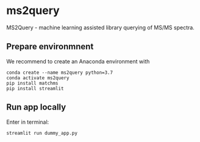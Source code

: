 # ms2query
MS2Query - machine learning assisted library querying of MS/MS spectra.

## Prepare environmnent
We recommend to create an Anaconda environment with

```
conda create --name ms2query python=3.7
conda activate ms2query
pip install matchms
pip install streamlit
```
  
## Run app locally
Enter in terminal:
```
streamlit run dummy_app.py
```
